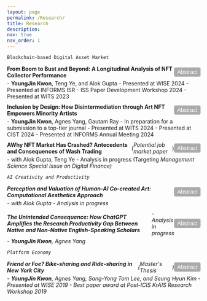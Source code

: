 ```yaml
---
layout: page
permalink: /Research/
title: Research
description:
nav: true
nav_order: 1
---
```


<!-- 1) Styles for the container, the title+button row, and the abstract button -->
<style>
  .paper-container {
    margin-bottom: 10px; /* Space between papers */
  }
  .paper-title-line {
    display: flex;
    justify-content: space-between; /* Title on left, button on right */
    align-items: center;
    margin-bottom: 4px;            /* Slight spacing below the line */
  }
  .abstract-button {
    background-color: #aaa;  /* Gray background */
    color: #ffffff;          /* White text */
    border: none;            /* Remove default border */
    border-radius: 4px;      /* Slightly round corners */
    padding: 4px 8px;        /* Spacing inside the button */
    cursor: pointer;
    font-size: 0.9rem;
    font-family: sans-serif;
  }
  .abstract-button:hover {
    background-color: #888;  /* Darker gray on hover */
  }
</style>

<!-- 2) Simple JavaScript toggle function -->
<script>
function toggleAbstract(id) {
  const element = document.getElementById(id);
  element.style.display = (element.style.display === "none") ? "block" : "none";
}
</script>

`Blockchain-based Digital Asset Market`

<!-- Paper 1 -->
<div class="paper-container">
  <!-- Title and button on the same line -->
  <div class="paper-title-line">
    <b>From Boom to Bust and Beyond: A Longitudinal Analysis of NFT Collector Performance</b>
    <button class="abstract-button" onclick="toggleAbstract('abstract1')">Abstract</button>
  </div>
  <!-- Visible details below -->
  - <b>YoungJin Kwon</b>, Teng Ye, and Alok Gupta  
  - Presented at WISE 2024  
  - Presented at INFORMS ISR - ISS Paper Development Workshop 2024  
  - Presented at WITS 2023

  <!-- Hidden abstract text -->
  <div id="abstract1" style="display: none; margin-top: 5px;">
    <p>
      This paper explores how...
    </p>
  </div>
</div>

<!-- Paper 2 -->
<div class="paper-container">
  <div class="paper-title-line">
    <b>Inclusion by Design: How Disintermediation through Art NFT Empowers Minority Artists</b>
    <button class="abstract-button" onclick="toggleAbstract('abstract2')">Abstract</button>
  </div>
  - <b>YoungJin Kwon</b>, Agnes Yang, Gautam Ray  
  - In preparation for a submission to a top-tier journal
  - Presented at WITS 2024  
  - Presented at CIST 2024  
  - Presented at INFORMS Annual Meeting 2024

  <div id="abstract2" style="display: none; margin-top: 5px;">
    <p>
      This paper examines...
    </p>
  </div>
</div>


<!-- Paper 3 -->
<div class="paper-container">
  <div class="paper-title-line">
    <b>AWhy NFT Market Has Crashed? Antecedents and Consequences of Wash Trading</b> (<i>Potential job market paper</i>)
    <button class="abstract-button" onclick="toggleAbstract('abstract3')">Abstract</button>
  </div>
  - with Alok Gupta, Teng Ye  
- Analysis in progress (Targeting <i>Management Science Special Issue on Digital Finance<i>)

  <div id="abstract3" style="display: none; margin-top: 5px;">
    <p>
      Abstract coming soon...
    </p>
  </div>
</div>

`AI Creativity and Productivity`

<!-- Paper 4 -->
<div class="paper-container">
  <div class="paper-title-line">
    <b>Perception and Valuation of Human-AI Co-created Art: Computational Aesthetics Approach</b>
    <button class="abstract-button" onclick="toggleAbstract('abstract4')">Abstract</button>
  </div>
  - with Alok Gupta  
  - Analysis in progress

  <div id="abstract4" style="display: none; margin-top: 5px;">
    <p>
      Abstract coming soon...
    </p>
  </div>
</div>

<!-- Paper 5 -->
<div class="paper-container">
  <div class="paper-title-line">
    <b>The Unintended Consequence: How ChatGPT Amplifies the Research Productivity Gap Between Native and Non-Native English-Speaking Scholars</b>  
- Analysis in progress</b>
    <button class="abstract-button" onclick="toggleAbstract('abstract5')">Abstract</button>
  </div>
- <b>YoungJin Kwon</b>, Agnes Yang

  <div id="abstract5" style="display: none; margin-top: 5px;">
    <p>
      Abstract coming soon...
    </p>
  </div>
</div>

`Platform Economy`

<!-- Paper 6 -->
<div class="paper-container">
  <div class="paper-title-line">
    <b>Friend or Foe? Bike-sharing and Ride-sharing in New York City</b> (<i>Master's Thesis</i>)
    <button class="abstract-button" onclick="toggleAbstract('abstract6')">Abstract</button>
  </div>
  - <b>YoungJin Kwon</b>, Agnes Yang, Sang-Yong Tom Lee, and Seung Hyun Kim  
  - Presented at WISE 2019  
  - Best paper award at Post-ICIS KrAIS Research Workshop 2019

  <div id="abstract6" style="display: none; margin-top: 5px;">
    <p>
      This research investigates...
    </p>
  </div>
</div>